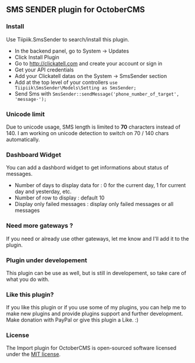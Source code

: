 ## SMS SENDER plugin for OctoberCMS

### Install
Use Tiipiik.SmsSender to search/install this plugin.


* In the backend panel, go to System -> Updates
* Click Install Plugin
* Go to http://clickatell.com and create your account or sign in
* Get your API credentials
* Add your Clickatell datas on the System -> SmsSender section
* Add at the top level of your controllers `use Tiipiik\SmsSender\Models\Setting as SmsSender;`
* Send Sms with `SmsSender::sendMessage('phone_number_of_target', 'message·');`

### Unicode limit
Due to unicode usage, SMS length is limited to **70** characters instead of 140. I am working on unicode detection to switch on 70 / 140 chars automatically.

### Dashboard Widget
You can add a dashbord widget to get informations about status of messages.

* Number of days to display data for : 0 for the current day, 1 for current day and yesterday, etc.
* Number of row to display : default 10
* Display only failed messages : display only failed messages or all messages

### Need more gateways ?
If you need or already use other gateways, let me know and I'll add it to the plugin.

### Plugin under developement
This plugin can be use as well, but is still in developement, so take care of what you do with.

### Like this plugin?
If you like this plugin or if you use some of my plugins, you can help me to make new plugins and provide plugins support and further development. Make donation with PayPal or give this plugin a Like. :)

### License
The Import plugin for OctoberCMS is open-sourced software licensed under the [MIT license](http://opensource.org/licenses/MIT).